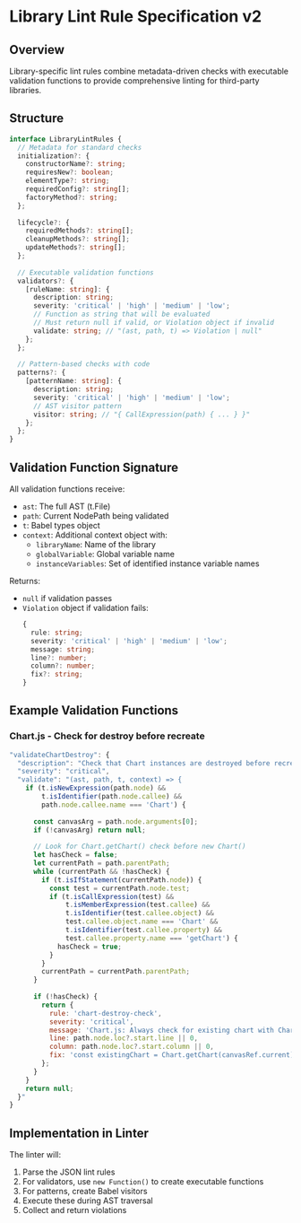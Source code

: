 # Library Lint Rule Specification v2

## Overview
Library-specific lint rules combine metadata-driven checks with executable validation functions to provide comprehensive linting for third-party libraries.

## Structure

```typescript
interface LibraryLintRules {
  // Metadata for standard checks
  initialization?: {
    constructorName?: string;
    requiresNew?: boolean;
    elementType?: string;
    requiredConfig?: string[];
    factoryMethod?: string;
  };
  
  lifecycle?: {
    requiredMethods?: string[];
    cleanupMethods?: string[];
    updateMethods?: string[];
  };
  
  // Executable validation functions
  validators?: {
    [ruleName: string]: {
      description: string;
      severity: 'critical' | 'high' | 'medium' | 'low';
      // Function as string that will be evaluated
      // Must return null if valid, or Violation object if invalid
      validate: string; // "(ast, path, t) => Violation | null"
    };
  };
  
  // Pattern-based checks with code
  patterns?: {
    [patternName: string]: {
      description: string;
      severity: 'critical' | 'high' | 'medium' | 'low';
      // AST visitor pattern
      visitor: string; // "{ CallExpression(path) { ... } }"
    };
  };
}
```

## Validation Function Signature

All validation functions receive:
- `ast`: The full AST (t.File)
- `path`: Current NodePath being validated
- `t`: Babel types object
- `context`: Additional context object with:
  - `libraryName`: Name of the library
  - `globalVariable`: Global variable name
  - `instanceVariables`: Set of identified instance variable names

Returns:
- `null` if validation passes
- `Violation` object if validation fails:
  ```typescript
  {
    rule: string;
    severity: 'critical' | 'high' | 'medium' | 'low';
    message: string;
    line?: number;
    column?: number;
    fix?: string;
  }
  ```

## Example Validation Functions

### Chart.js - Check for destroy before recreate
```javascript
"validateChartDestroy": {
  "description": "Check that Chart instances are destroyed before recreating",
  "severity": "critical",
  "validate": "(ast, path, t, context) => {
    if (t.isNewExpression(path.node) && 
        t.isIdentifier(path.node.callee) && 
        path.node.callee.name === 'Chart') {
      
      const canvasArg = path.node.arguments[0];
      if (!canvasArg) return null;
      
      // Look for Chart.getChart() check before new Chart()
      let hasCheck = false;
      let currentPath = path.parentPath;
      while (currentPath && !hasCheck) {
        if (t.isIfStatement(currentPath.node)) {
          const test = currentPath.node.test;
          if (t.isCallExpression(test) && 
              t.isMemberExpression(test.callee) &&
              t.isIdentifier(test.callee.object) &&
              test.callee.object.name === 'Chart' &&
              t.isIdentifier(test.callee.property) &&
              test.callee.property.name === 'getChart') {
            hasCheck = true;
          }
        }
        currentPath = currentPath.parentPath;
      }
      
      if (!hasCheck) {
        return {
          rule: 'chart-destroy-check',
          severity: 'critical',
          message: 'Chart.js: Always check for existing chart with Chart.getChart() and destroy it before creating a new one',
          line: path.node.loc?.start.line || 0,
          column: path.node.loc?.start.column || 0,
          fix: 'const existingChart = Chart.getChart(canvasRef.current);\\nif (existingChart) {\\n  existingChart.destroy();\\n}'
        };
      }
    }
    return null;
  }"
}
```

## Implementation in Linter

The linter will:
1. Parse the JSON lint rules
2. For validators, use `new Function()` to create executable functions
3. For patterns, create Babel visitors
4. Execute these during AST traversal
5. Collect and return violations